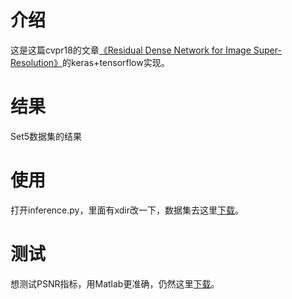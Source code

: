 # 介绍
这是这篇cvpr18的文章[《Residual Dense Network for Image Super-Resolution》](https://arxiv.org/abs/1802.08797)的keras+tensorflow实现。
# 结果
Set5数据集的结果

# 使用
打开inference.py，里面有xdir改一下，数据集去这里[下载]()。
# 测试
想测试PSNR指标，用Matlab更准确，仍然这里[下载]()。
